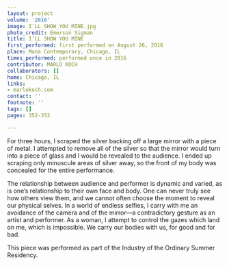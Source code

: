 ```yaml
---
layout: project
volume: '2016'
image: I'LL_SHOW_YOU_MINE.jpg
photo_credit: Emerson Sigman
title: I’LL SHOW YOU MINE
first_performed: first performed on August 26, 2016
place: Mana Contemporary, Chicago, IL
times_performed: performed once in 2016
contributor: MARLO KOCH
collaborators: []
home: Chicago, IL
links:
- marlokoch.com
contact: ''
footnote: ''
tags: []
pages: 352-353

---
```


For three hours, I scraped the silver backing off a large mirror with a piece of metal. I attempted to remove all of the silver so that the mirror would turn into a piece of glass and I would be revealed to the audience. I ended up scraping only minuscule areas of silver away, so the front of my body was concealed for the entire performance.

The relationship between audience and performer is dynamic and varied, as is one’s relationship to their own face and body. One can never truly see how others view them, and we cannot often choose the moment to reveal our physical selves. In a world of endless selfies, I carry with me an avoidance of the camera and of the mirror—a contradictory gesture as an artist and performer. As a woman, I attempt to control the gazes which land on me, which is impossible. We carry our bodies with us, for good and for bad.

This piece was performed as part of the Industry of the Ordinary Summer Residency.

